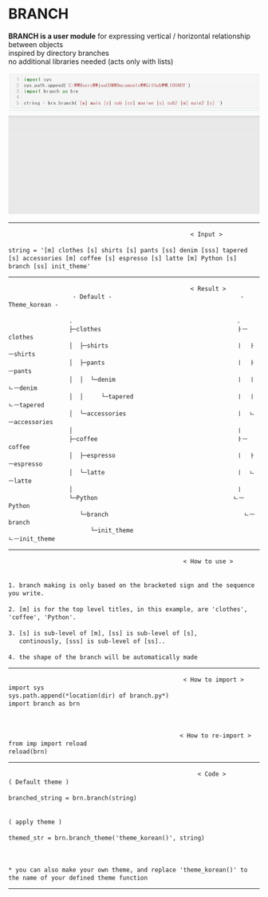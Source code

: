 # BRANCH
**BRANCH is a user module** for expressing vertical / horizontal relationship between objects  
inspired by directory branches  
no additional libraries needed (acts only with lists)
  
  

![](example_gif.gif)

  
  

******                                     

                                                       < Input >  
                                                       
    string = '[m] clothes [s] shirts [s] pants [ss] denim [sss] tapered [s] accessories [m] coffee [s] espresso [s] latte [m] Python [s] branch [ss] init_theme'   
              
***

                                                       < Result >  
                      - Default -                                    - Theme_korean -
                                                                           
                     .                                              .                
                     ├─clothes                                      ㅏㅡclothes 
                     │  ├─shirts                                    ㅣ  ㅏㅡshirts  
                     │  ├─pants                                     ㅣ  ㅏㅡpants   
                     │  │  └─denim                                  ㅣ  ㅣ  ㄴㅡdenim  
                     │  │     └─tapered                             ㅣ  ㅣ     ㄴㅡtapered   
                     │  └─accessories                               ㅣ  ㄴㅡaccessories   
                     │                                              ㅣ                     
                     ├─coffee                                       ㅏㅡcoffee     
                     │  ├─espresso                                  ㅣ  ㅏㅡespresso    
                     │  └─latte                                     ㅣ  ㄴㅡlatte  
                     │                                              ㅣ          
                     └─Python                                      ㄴㅡPython      
                        └─branch                                      ㄴㅡbranch       
                           └─init_theme                                  ㄴㅡinit_theme 

***                                       
        
                                                     < How to use >  
                                                     
                                                     
    1. branch making is only based on the bracketed sign and the sequence you write.
    
    2. [m] is for the top level titles, in this example, are 'clothes', 'coffee', 'Python'.
    
    3. [s] is sub-level of [m], [ss] is sub-level of [s], 
       continously, [sss] is sub-level of [ss]..
       
    4. the shape of the branch will be automatically made
   
    
***   

                                                     < How to import >  
    import sys
    sys.path.append(*location(dir) of branch.py*)
    import branch as brn


        
                                                    < How to re-import >  
    from imp import reload 
    reload(brn) 

***

                                                         < Code >  
    ( Default theme )                
    
    branched_string = brn.branch(string)
    
    
    ( apply theme )      
    
    themed_str = brn.branch_theme('theme_korean()', string)
    
    
    
    * you can also make your own theme, and replace 'theme_korean()' to the name of your defined theme function
    
***

